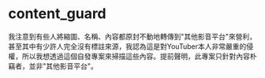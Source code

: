 # content_guard
我注意到有些人將縮圖、名稱、內容都原封不動地轉傳到"其他影音平台"來營利，甚至其中有少許人完全沒有標註來源，我認為這是對YouTuber本人非常嚴重的侵權，所以我想透過這個自發專案來掃描這些內容。提前聲明，此專案只針對內容朴竊者，並非"其他影音平台"。
